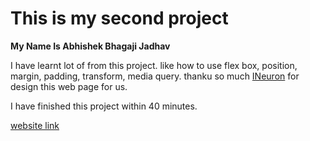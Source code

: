 # This is my second project 

**My Name Is Abhishek Bhagaji Jadhav**

I have learnt lot of from this project.
like how to use flex box, position, margin, padding, transform, media query.
thanku so much [INeuron](https://ineuron.ai "INeuron") for design this web page for us. 

I have finished this project within 40 minutes.

[website link](https://abhi2.netlify.app "project-link")


